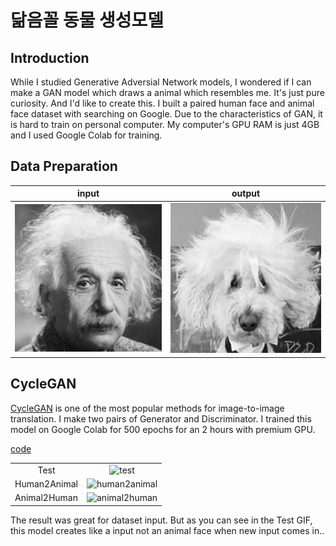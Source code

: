 # 닮음꼴 동물 생성모델

## Introduction

While I studied Generative Adversial Network models, I wondered if I can make a GAN model which draws a animal which resembles me. It's just pure curiosity. And I'd like to create this. I built a paired human face and animal face dataset with searching on Google. Due to the characteristics of GAN, it is hard to train on personal computer. My computer's GPU RAM is just 4GB and I used Google Colab for training.


## Data Preparation


|input|output|
|:---:|:---:|
|![input_image](./ResembleCycleGAN/docs/train_human.jpg)|![output_image](./ResembleCycleGAN/docs/train_animal.jpg)|


## CycleGAN

[CycleGAN](https://github.com/yoonhero/Brainstormers/blob/master/study_log/Generative-Model.md#cyclegan) is one of the most popular methods for image-to-image translation. I make two pairs of Generator and Discriminator. I trained this model on Google Colab for 500 epochs for an 2 hours with premium GPU.

[code](https://github.com/yoonhero/resemble_gan/tree/model-release/ResembleCycleGAN)

|||
|:---:|:---:|
|Test|![test](./ResembleCycleGAN/docs/result.gif)|
|Human2Animal|![human2animal](./ResembleCycleGAN/docs/human2animal.gif)|
|Animal2Human|![animal2human](./ResembleCycleGAN/docs/animal2human.gif)|

The result was great for dataset input. But as you can see in the Test GIF, this model creates like a input not an animal face when new input comes in..


